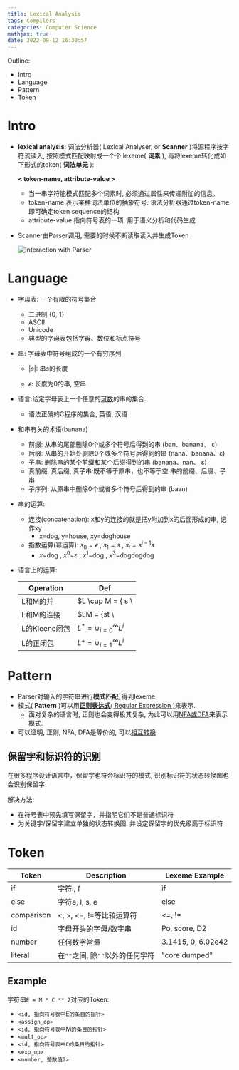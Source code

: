 ```yaml
---
title: Lexical Analysis
tags: Compilers
categories: Computer Science
mathjax: true
date: 2022-09-12 16:30:57
---
```



Outline:

* Intro
* Language
* Pattern
* Token

<!--more-->

# Intro

* **lexical analysis**: 词法分析器( Lexical Analyser, or **Scanner** )将源程序按字符流读入, 按照模式匹配映射成一个个 lexeme( **词素** ), 再将lexeme转化成如下形式的token( **词法单元** ): 

  **< token-name, attribute-value >**
  
  * 当一串字符能模式匹配多个词素时, 必须通过属性来传递附加的信息。
  * token-name 表示某种词法单位的抽象符号. 语法分析器通过token-name即可确定token sequence的结构
  * attribute-value 指向符号表的一项, 用于语义分析和代码生成
  
* Scanner由Parser调用, 需要的时候不断读取读入并生成Token

  ![Interaction with Parser](https://seec2-lyk.oss-cn-shanghai.aliyuncs.com/Hexo/Compilers/Lexical%20Analysis/Interaction%20with%20Parser.png)

  



# Language

* 字母表: 一个有限的符号集合
  * 二进制 {0, 1}
  * ASCII
  * Unicode
  * 典型的字母表包括字母、数位和标点符号

* 串: 字母表中符号组成的一个有穷序列

  * $|s|$: 串*s*的长度

  * $\epsilon$: 长度为0的串, 空串

* 语言:给定字母表上一个任意的<u>可数</u>的串的集合.

  * 语法正确的C程序的集合, 英语, 汉语

* 和串有关的术语(banana)

  -  前缀: 从串的尾部删除0个或多个符号后得到的串 (ban、banana、 ε)
  - 后缀: 从串的开始处删除0个或多个符号后得到的串 (nana、banana、ε)
  - 子串: 删除串的某个前缀和某个后缀得到的串 (banana、nan、 ε)
  - 真前缀, 真后缀, 真子串:既不等于原串，也不等于空 串的前缀、后缀、子串
  - 子序列: 从原串中删除0个或者多个符号后得到的串 (baan)

* 串的运算:

  * 连接(concatenation): x和y的连接的就是把y附加到x的后面形成的串, 记作xy
    * x=dog, y=house, xy=doghouse
  * 指数运算(幂运算): $s_0=\epsilon$ , $s_1=s$ , $s_i=s^{i-1}s$ 
    * $x$=dog , $x^0$=ε , $x^1$=dog , $x^3$=dogdogdog

* 语言上的运算:

  | Operation     | Def                                                          |
  | ------------- | ------------------------------------------------------------ |
  | L和M的并      | $L \cup M = \{ s \ | \  s \ \in \ L \ \mbox{or} \ s \in M \}$ |
  | L和M的连接    | $LM = \{st \ | \ s \in L \ \mbox{and} \ t \in M \}$          |
  | L的Kleene闭包 | $L^* = \cup_{i=0}^\infty L^i$                                |
  | L的正闭包     | $L^+ = \cup_{i=1}^\infty L^i$                                |

# Pattern

* Parser对输入的字符串进行**模式匹配**, 得到lexeme
* 模式( **Pattern** )可以用[**正则表达式**( Regular Expression )](https://lyk-love.cn/2022/09/11/Regular-Expression/)来表示. 
  * 面对复杂的语言时, 正则也会变得极其复杂, 为此可以用[NFA或DFA](https://lyk-love.cn/2022/09/11/Finite-Machine/)来表示模式. 
* 可以证明, 正则, NFA, DFA是等价的, 可以[相互转换](https://lyk-love.cn/2022/03/26/Transformation%20of%20RE,%20NFA,%20DFA/?highlight=transfor)

## 保留字和标识符的识别

在很多程序设计语言中，保留字也符合标识符的模式, 识别标识符的状态转换图也会识别保留字.

解决方法:

* 在符号表中预先填写保留字，并指明它们不是普通标识符
* 为关键字/保留字建立单独的状态转换图. 并设定保留字的优先级高于标识符

# Token

| Token      | Description                      | Lexeme Example     |
| ---------- | -------------------------------- | ------------------ |
| if         | 字符i, f                         | if                 |
| else       | 字符e, l, s, e                   | else               |
| comparison | <, >, <=, !=等比较运算符         | <=, !=             |
| id         | 字母开头的字母/数字串            | Po, score, D2      |
| number     | 任何数字常量                     | 3.1415, 0, 6.02e42 |
| literal    | 在`""`之间, 除`""`以外的任何字符 | "core dumped"      |

## Example

字符串`E = M * C ** 2`对应的Token:

* `<id, 指向符号表中`E`的条目的指针>`
* `<assign_op>`
* `<id, 指向符号表中`M`的条目的指针>`
* `<mult_op>`
* `<id, 指向符号表中C的条目的指针>`
* `<exp_op>`
* `<number, 整数值2>`

